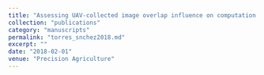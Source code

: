 ```yaml
---
title: "Assessing UAV-collected image overlap influence on computation time and digital surface model accuracy in olive orchards"
collection: "publications"
category: "manuscripts"
permalink: "torres_snchez2018.md"
excerpt: ""
date: "2018-02-01"
venue: "Precision Agriculture"
---
```

